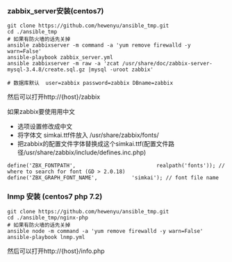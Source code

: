 ### zabbix_server安装(centos7)

```shell
git clone https://github.com/hewenyu/ansible_tmp.git
cd ./ansible_tmp
# 如果有防火墙的话先关掉
ansible zabbixserver -m command -a 'yum remove firewalld -y warn=False'
ansible-playbook zabbix_server.yml
ansible zabbixserver -m raw -a 'zcat /usr/share/doc/zabbix-server-mysql-3.4.8/create.sql.gz |mysql -uroot zabbix'

# 数据库默认  user=zabbix password=zabbix DBname=zabbix
```
然后可以打开http://{host}/zabbix

如果zabbix要使用用中文
* 选项设置修改成中文
* 将字体文 simkai.ttf件放入 /usr/share/zabbix/fonts/
* 把zabbix的配置文件字体替换成这个simkai.ttf(配置文件路径/usr/share/zabbix/include/defines.inc.php)

```shell
define('ZBX_FONTPATH',                          realpath('fonts')); // where to search for font (GD > 2.0.18)
define('ZBX_GRAPH_FONT_NAME',           'simkai'); // font file name
```

### lnmp 安装 (centos7 php 7.2) 

```shell
git clone https://github.com/hewenyu/ansible_tmp.git
cd ./ansible_tmp/nginx-php
# 如果有防火墙的话先关掉
ansible node -m command -a 'yum remove firewalld -y warn=False'
ansible-playbook lnmp.yml
```
然后可以打开http://{host}/info.php
